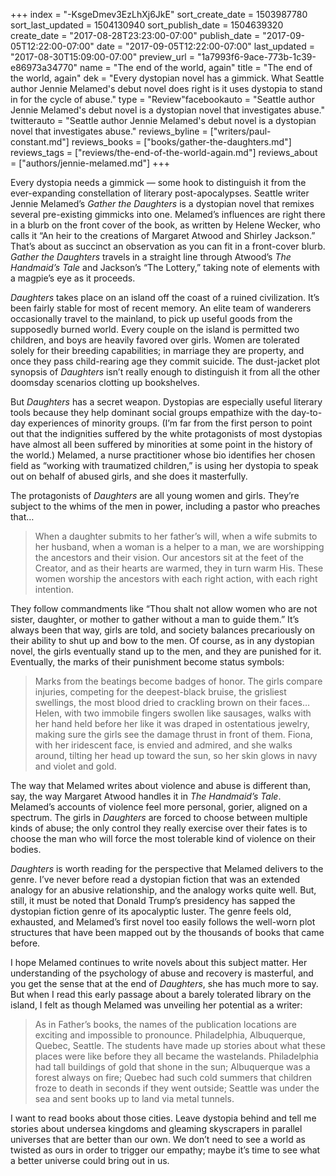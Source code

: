 +++
index = "-KsgeDmev3EzLhXj6JkE"
sort_create_date = 1503987780
sort_last_updated = 1504130940
sort_publish_date = 1504639320
create_date = "2017-08-28T23:23:00-07:00"
publish_date = "2017-09-05T12:22:00-07:00"
date = "2017-09-05T12:22:00-07:00"
last_updated = "2017-08-30T15:09:00-07:00"
preview_url = "1a7993f6-9ace-773b-1c39-e86973a34770"
name = "The end of the world, again"
title = "The end of the world, again"
dek = "Every dystopian novel has a gimmick. What Seattle author Jennie Melamed's debut novel does right is it uses dystopia to stand in for the cycle of abuse."
type = "Review"facebookauto = "Seattle author Jennie Melamed's debut novel is a dystopian novel that investigates abuse."
twitterauto = "Seattle author Jennie Melamed's debut novel is a dystopian novel that investigates abuse."
reviews_byline = ["writers/paul-constant.md"]
reviews_books = ["books/gather-the-daughters.md"]
reviews_tags = ["reviews/the-end-of-the-world-again.md"]
reviews_about = ["authors/jennie-melamed.md"]
+++

Every dystopia needs a gimmick — some hook to distinguish it from the ever-expanding constellation of literary post-apocalypses. Seattle writer Jennie Melamed’s *Gather the Daughters* is a dystopian novel that remixes several pre-existing gimmicks into one. Melamed’s influences are right there in a blurb on the front cover of the book, as written by Helene Wecker, who calls it “An heir to the creations of Margaret Atwood and Shirley Jackson.” That’s about as succinct an observation as you can fit in a front-cover blurb. *Gather the Daughters* travels in a straight line through Atwood’s *The Handmaid’s Tale* and Jackson’s “The Lottery,” taking note of elements with a magpie’s eye as it proceeds.

*Daughters* takes place on an island off the coast of a ruined civilization. It’s been fairly stable for most of recent memory. An elite team of wanderers occasionally travel to the mainland, to pick up useful goods from the supposedly burned world. Every couple on the island is permitted two children, and boys are heavily favored over girls. Women are tolerated solely for their breeding capabilities; in marriage they are property, and once they pass child-rearing age they commit suicide. The dust-jacket plot synopsis of *Daughters* isn’t really enough to distinguish it from all the other doomsday scenarios clotting up bookshelves.

But *Daughters* has a secret weapon. Dystopias are especially useful literary tools because they help dominant social groups empathize with the day-to-day experiences of minority groups. (I’m far from the first person to point out that the indignities suffered by the white protagonists of most dystopias have almost all been suffered by minorities at some point in the history of the world.) Melamed, a nurse practitioner whose bio identifies her chosen field as “working with traumatized children,” is using her dystopia to speak out on behalf of abused girls, and she does it masterfully.

The protagonists of *Daughters* are all young women and girls. They’re subject to the whims of the men in power, including a pastor who preaches that…

<blockquote>When a daughter submits to her father’s will, when a wife submits to her husband, when a woman is a helper to a man, we are worshipping the ancestors and their vision. Our ancestors sit at the feet of the Creator, and as their hearts are warmed, they in turn warm His. These women worship the ancestors with each right action, with each right intention.</blockquote>

They follow commandments like “Thou shalt not allow women who are not sister, daughter, or mother to gather without a man to guide them.” It’s always been that way, girls are told, and society balances precariously on their ability to shut up and bow to the men. Of course, as in any dystopian novel, the girls eventually stand up to the men, and they are punished for it. Eventually, the marks of their punishment become status symbols:

<blockquote>Marks from the beatings become badges of honor. The girls compare injuries, competing for the deepest-black bruise, the grisliest swellings, the most blood dried to crackling brown on their faces…Helen, with two immobile fingers swollen like sausages, walks with her hand held before her like it was draped in ostentatious jewelry, making sure the girls see the damage thrust in front of them. Fiona, with her iridescent face, is envied and admired, and she walks around, tilting her head up toward the sun, so her skin glows in navy and violet and gold.</blockquote>

The way that Melamed writes about violence and abuse is different than, say, the way Margaret Atwood handles it in *The Handmaid’s Tale*. Melamed’s accounts of violence feel more personal, gorier, aligned on a spectrum. The girls in *Daughters* are forced to choose between multiple kinds of abuse; the only control they really exercise over their fates is to choose the man who will force the most tolerable kind of violence on their bodies.

*Daughters* is worth reading for the perspective that Melamed delivers to the genre. I’ve never before read a dystopian fiction that was an extended analogy for an abusive relationship, and the analogy works quite well. But, still, it must be noted that Donald Trump’s presidency has sapped the dystopian fiction genre of its apocalyptic luster. The genre feels old, exhausted, and Melamed’s first novel too easily follows the well-worn plot structures that have been mapped out by the thousands of books that came before.

I hope Melamed continues to write novels about this subject matter. Her understanding of the psychology of abuse and recovery is masterful, and you get the sense that at the end of *Daughters*, she has much more to say. But when I read this early passage about a barely tolerated library on the island, I felt as though Melamed was unveiling her potential as a writer:

<blockquote>As in Father’s books, the names of the publication locations are exciting and impossible to pronounce. Philadelphia, Albuquerque, Quebec, Seattle. The students have made up stories about what these places were like before they all became the wastelands. Philadelphia had tall buildings of gold that shone in the sun; Albuquerque was a forest always on fire; Quebec had such cold summers that children froze to death in seconds if they went outside; Seattle was under the sea and sent books up to land via metal tunnels.</blockquote>

I want to read books about those cities. Leave dystopia behind and tell me stories about undersea kingdoms and gleaming skyscrapers in parallel universes that are better than our own. We don’t need to see a world as twisted as ours in order to trigger our empathy; maybe it’s time to see what a better universe could bring out in us.

